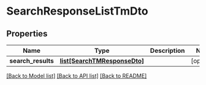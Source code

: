 # SearchResponseListTmDto

## Properties
Name | Type | Description | Notes
------------ | ------------- | ------------- | -------------
**search_results** | [**list[SearchTMResponseDto]**](SearchTMResponseDto.md) |  | [optional] 

[[Back to Model list]](../README.md#documentation-for-models) [[Back to API list]](../README.md#documentation-for-api-endpoints) [[Back to README]](../README.md)

